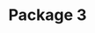 ---
title: "Package 3"

description: "This package includes a Mackie ProFX10v3+ 10 channel analog mixer and is targeted for events or setups where you need to connect more inputs such as microphones, keyboards, guitars, electronic drums etc. Includes 2 powerful Yamaha DBR10 full range speakers and a Yamaha DXS12 subwoofer for powerful sound reinforcement. Perfect for small bands, DJs and outdoor gigs. One vocal microphone package (microphone, stand and cable) is included but more can be added to expand the sound setup."

image: "/assets/images/package3.jpg"

price: 179

items_included:
    - 2 x Yamaha DBR10 Powered Speaker
    - 2 x Tripod Speaker Stand
    - 1 x Yamaha DXS12 Powered Subwoofer
    - 1 x Mackie ProFX10v3+ 10 Channel Mixer
    - 1 x Shure SM58 Wired Vocal Microphone
    - 1 x 25 ft XLR Microphone Cable
    - 1 x Microphone Stand

features:
    - Mixer features a bluetooth channel for playing audio from your phone/tablet
    - Four mono channels with input gains to connect up to 4 microphones or line inputs
    - 1 knob compressor on two mono channels
    - Three stereo channels for instruments such as keyboards, music player etc
    - Built in effects such as reverb and EQ to enhance your sound

perfect_for:
    - Weddings (small to medium halls)
    - Birthday parties (small to medium halls)
    - Indoor school events
    - Places of worship 
    - Small bands
    - DJs

system_power: 2420

upgrades: "Replace wired vocal microphone with a wireless vocal microphone for an extra $20 per day"


layout: package
---